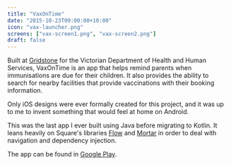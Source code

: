 ```yaml
---
title: "VaxOnTime"
date: "2015-10-23T09:00:00+10:00"
icon: "vax-launcher.png"
screens: ["vax-screen1.png", "vax-screen2.png"]
draft: false
---
```


Built at [Gridstone](https://gridstone.com.au) for the Victorian Department of
Health and Human Services, VaxOnTime is an app that helps remind parents when
immunisations are due for their children. It also provides the ability to search
for nearby facilities that provide vaccinations with their booking information.

Only iOS designs were ever formally created for this project, and it was up to me
to invent something that would feel at home on Android.

This was the last app I ever built using Java before migrating to Kotlin. It
leans heavily on Square's libraries [Flow](https://github.com/square/flow) and
[Mortar](https://github.com/square/mortar) in order to deal with navigation and
dependency injection.

The app can be found in
[Google Play](https://play.google.com/store/apps/details?id=au.gov.vic.dhhs.vaxontime).

